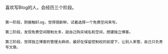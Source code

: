 喜欢写Blog的人，会经历三个阶段。

```

第一阶段，刚接触Blog，觉得很新鲜，试着选择一个免费空间来写。

第二阶段，发现免费空间限制太多，就自己购买域名和空间，搭建独立博客。

第三阶段，觉得独立博客的管理太麻烦，最好在保留控制权的前提下，让别人来管，自己只负责写文章。

```


